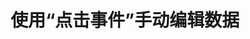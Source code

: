 ---
layout: article
title: 使用“点击事件”手动编辑数据
description: 
  - 您可以使用Peakboard创建所谓的“点击事件”。在该模板中，您可以通过点击右侧的“+”按钮，改变不同的数值。
lang: cn
weight: 500
isDraft: false
ref: Manual-Editing-Using-Click-Events
category:
 - Interaction
 - Scripting
image: Manual-Editing-Using-Click-Events.png
image_thumbnail: Manual-Editing-Using-Click-Events_thumbnail.png
download: Manual-Editing-Using-Click-Events - CN.pbmx
overview_description:
overview_benefits:
overview_data_sources:
---